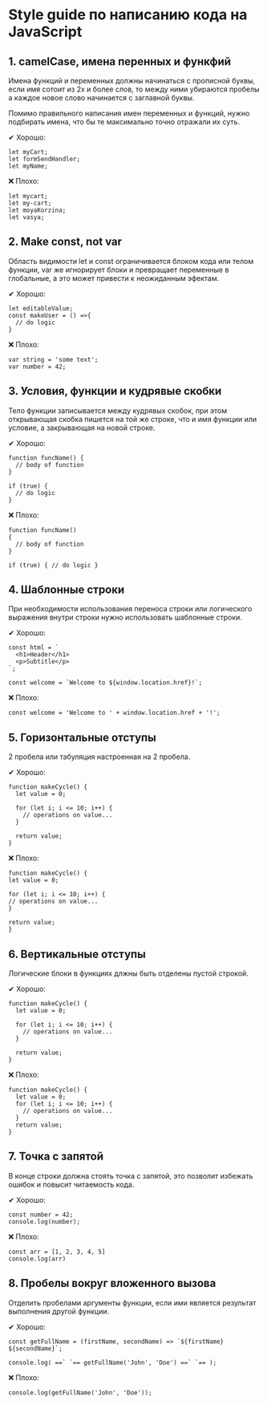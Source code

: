 # Style guide по написанию кода на JavaScript

## 1. camelCase, имена перенных и функфий

Имена функций и переменных должны начинаться с прописной буквы, если имя сотоит из 2х и более слов, то между ними убираются пробелы а каждое новое слово начинается с заглавной буквы.

Помимо правильного написания имен переменных и функций, нужно подбирать имена, что бы те максимально точно отражали их суть.

✔ Хорошо:
```
let myCart;
let formSendHandler;
let myName;
```

❌ Плохо:
```
let mycart;
let my-cart;
let moyaKorzina;
let vasya;
```

## 2. Make const, not var

Область видимости let и const ограничивается блоком кода или телом функции, var же игнорирует блоки и превращает переменные в глобальные, а это может привести к неожиданным эфектам.

✔ Хорошо:
```
let editableValue;
const makeUser = () =>{
  // do logic
}
```

❌ Плохо:
```
var string = 'some text';
var number = 42;
```

## 3. Условия, функции и кудрявые скобки

Тело функции записывается между кудрявых скобок, при этом открывающая скобка пишется на той же строке, что и имя функции или условие, а закрывающая на новой строке.

✔ Хорошо:
```
function funcName() {
  // body of function
}

if (true) {
  // do logic
}
```

❌ Плохо:
```
function funcName()
{
  // body of function
}

if (true) { // do logic }
```

## 4. Шаблонные строки

При необходимости использования переноса строки или логического выражения внутри строки нужно использовать шаблонные строки.

✔ Хорошо:
```
const html = `
  <h1>Header</h1>
  <p>Subtitle</p>
`;

const welcome = `Welcome to ${window.location.href}!`;
```

❌ Плохо:
```
const welcome = 'Welcome to ' + window.location.href + '!';
```

## 5. Горизонтальные отступы

2 пробела или табуляция настроенная на 2 пробела.

✔ Хорошо:
```
function makeCycle() {
  let value = 0;

  for (let i; i <= 10; i++) {
    // operations on value...
  }

  return value;
}
```

❌ Плохо:
```
function makeCycle() {
let value = 0;

for (let i; i <= 10; i++) {
// operations on value...
}

return value;
}
```

## 6. Вертикальные отступы

Логические блоки в функциях длжны быть отделены пустой строкой.

✔ Хорошо:
```
function makeCycle() {
  let value = 0;

  for (let i; i <= 10; i++) {
    // operations on value...
  }

  return value;
}
```

❌ Плохо:
```
function makeCycle() {
  let value = 0;
  for (let i; i <= 10; i++) {
    // operations on value...
  }
  return value;
}
```


## 7. Точка с запятой

В конце строки должна стоять точка с запятой, это позволит избежать ошибок и повысит читаемость кода.

✔ Хорошо:
```
const number = 42;
console.log(number);
```

❌ Плохо:
```
const arr = [1, 2, 3, 4, 5]
console.log(arr)
```

## 8. Пробелы вокруг вложенного вызова

Отделить пробелами аргументы функции, если ими является результат выполнения другой функции.

✔ Хорошо:
```
const getFullName = (firstName, secondName) => `${firstName} ${secondName}`;

console.log( ==` `== getFullName('John', 'Doe') ==` `== );
```

❌ Плохо:
```
console.log(getFullName('John', 'Doe'));
```
